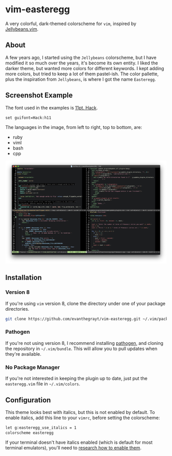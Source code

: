 # vim-easteregg
A very colorful, dark-themed colorscheme for `vim`, inspired by
[Jellybeans.vim](https://github.com/nanotech/jellybeans.vim/blob/master/colors/jellybeans.vim).

## About
A few years ago, I started using the `Jellybeans` colorscheme, but I have
modified it so much over the years, it's become its own entity. I liked the
darker theme, but wanted more colors for different keywords. I kept adding more
colors, but tried to keep a lot of them pastel-ish. The color pallette, plus the
inspiration from `Jellybeans`, is where I got the name `Easteregg`.

## Screenshot Example
The font used in the examples is [11pt. Hack](https://sourcefoundry.org/hack/).
```vim
set guifont=Hack:h11
```
The languages in the image, from left to right, top to bottom, are:
- ruby
- viml
- bash
- cpp

![](images/easteregg.jpg)

## Installation
### Version 8
If you're using `vim` version 8, clone the directory under one of your package
directories.

```bash
git clone https://github.com/evanthegrayt/vim-easteregg.git ~/.vim/pack/[PACKAGE_DIRECTORY]/start/easteregg
```

### Pathogen
If you're not using version 8, I recommend installing
[pathogen](https://github.com/tpope/vim-pathogen), and cloning the repository in
`~/.vim/bundle`. This will allow you to pull updates when they're available.

### No Package Manager
If you're not interested in keeping the plugin up to date, just put the
`easteregg.vim` file in `~/.vim/colors`.

## Configuration
This theme looks best with italics, but this is not enabled by default. To
enable italics, add this line to your `vimrc`, before setting the colorscheme:
```vim
let g:easteregg_use_italics = 1
colorscheme easteregg
```
If your terminal doesn't have italics enabled (which is default for most
terminal emulators), you'll need to [research how to enable
them](https://github.com/evanthegrayt/dotfiles/blob/master/dotfiles/xterm-256color.terminfo#L3).

